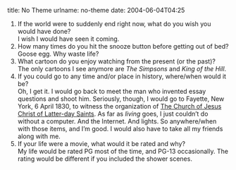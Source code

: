 title: No Theme
urlname: no-theme
date: 2004-06-04T04:25

1.   If the world were to suddenly end right now, what do you wish you would have done?  
    I wish I would have seen it coming.
2.   How many times do you hit the snooze button before getting out of bed?  
    Goose egg. Why waste life?
3.   What cartoon do you enjoy watching from the present (or the past)?  
    The only cartoons I see anymore are _The Simpsons_ and _King of the Hill_.
4.   If you could go to any time and/or place in history, where/when would it be?  
    Oh, I get it. I would go back to meet the man who invented essay questions and shoot him. Seriously, though, I would go to Fayette, New York, 6 April 1830, to witness the organization of [The Church of Jesus Christ of Latter-day Saints](http://www.mormon.org/). As far as _living_ goes, I just couldn&#x02bc;t do without a computer. And the Internet. And lights. So anywhere/when with those items, and I&#x02bc;m good. I would also have to take all my friends along with me.
5.   If your life were a movie, what would it be rated and why?  
    My life would be rated PG most of the time, and PG-13 occasionally. The rating would be different if you included the shower scenes.